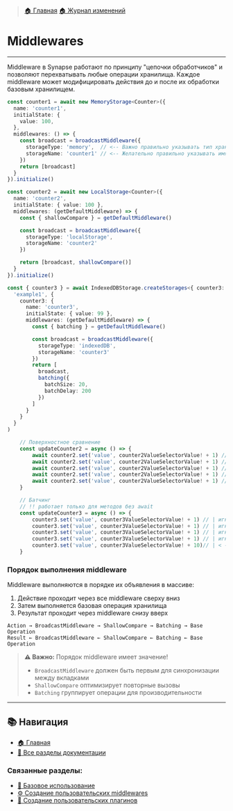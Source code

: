 > [🏠 Главная](./README.md)
> [🏠 Журнал изменений](../../CHANGELOG.md)

# Middlewares
___

Middleware в Synapse работают по принципу "цепочки обработчиков" и позволяют перехватывать любые операции хранилища. Каждое middleware может модифицировать действия до и после их обработки базовым хранилищем.


```typescript
const counter1 = await new MemoryStorage<Counter>({
  name: 'counter1',
  initialState: {
    value: 100,
  },
  middlewares: () => {
    const broadcast = broadcastMiddleware({
      storageType: 'memory',  // <-- Важно правильно указывать тип хранилища
      storageName: 'counter1' // <-- Желательно правильно указывать имя хранилища
    })
    return [broadcast]
  }
}).initialize()

const counter2 = await new LocalStorage<Counter>({
  name: 'counter2',
  initialState: { value: 100 },
  middlewares: (getDefaultMiddleware) => {
    const { shallowCompare } = getDefaultMiddleware()

    const broadcast = broadcastMiddleware({
      storageType: 'localStorage',
      storageName: 'counter2'
    })

    return [broadcast, shallowCompare()]
  }
}).initialize()

const { counter3 } = await IndexedDBStorage.createStorages<{ counter3: Counter }>(
  'example1', {
    counter3: {
      name: 'counter3',
      initialState: { value: 99 },
      middlewares: (getDefaultMiddleware) => {
        const { batching } = getDefaultMiddleware()

        const broadcast = broadcastMiddleware({
          storageType: 'indexedDB',
          storageName: 'counter3'
        })
        return [
          broadcast,
          batching({
            batchSize: 20,
            batchDelay: 200
          })
        ]
      }
    }
  }
)
```

```typescript
    // Поверхностное сравнение
    const updateCounter2 = async () => {
        await counter2.set('value', counter2ValueSelectorValue! + 1) // Это будет применено
        await counter2.set('value', counter2ValueSelectorValue! + 1) // |
        await counter2.set('value', counter2ValueSelectorValue! + 1) // | Не будут вызваны так как payload не изменился
        await counter2.set('value', counter2ValueSelectorValue! + 1) // |
        await counter2.set('value', counter2ValueSelectorValue! + 1) // |
    }

    // Батчинг
    // !! работает только для методов без await
    const updateCounter3 = async () => {
        counter3.set('value', counter3ValueSelectorValue! + 1) // | игнорируется 
        counter3.set('value', counter3ValueSelectorValue! + 1) // | игнорируется
        counter3.set('value', counter3ValueSelectorValue! + 1) // | игнорируется 
        counter3.set('value', counter3ValueSelectorValue! + 1) // | игнорируется 
        counter3.set('value', counter3ValueSelectorValue! + 10)// | < --- будет применено только это
    }
```

### Порядок выполнения middleware

Middleware выполняются в порядке их объявления в массиве:
1. Действие проходит через все middleware сверху вниз
2. Затем выполняется базовая операция хранилища
3. Результат проходит через middleware снизу вверх

```
Action → BroadcastMiddleware → ShallowCompare → Batching → Base Operation
Result ← BroadcastMiddleware ← ShallowCompare ← Batching ← Base Operation
```

> **⚠️ Важно:** Порядок middleware имеет значение!
> - `BroadcastMiddleware` должен быть первым для синхронизации между вкладками
> - `ShallowCompare` оптимизирует повторные вызовы
> - `Batching` группирует операции для производительности

___

## 📚 Навигация

- [🏠 Главная](./README.md)
- [📖 Все разделы документации](./README.md#-документация)

### Связанные разделы:
- [🚀 Базовое использование](./basic-usage.md)
- [⚙️ Создание пользовательских middlewares](./custom-middlewares.md)
- [🔌 Создание пользовательских плагинов](./custom-plugins.md)
